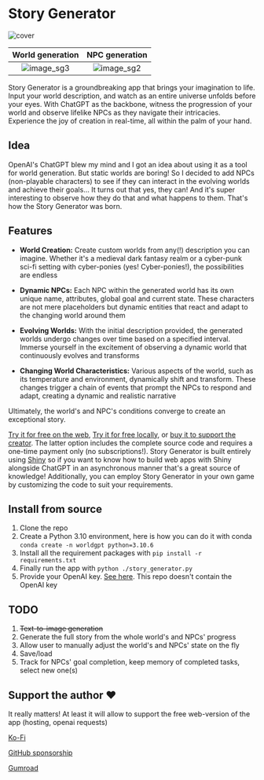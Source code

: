 # Story Generator

![cover](https://github.com/Dene33/world-gpt/assets/27821127/b8a09e3e-e79f-47ff-900e-cba31197738f)

World generation            |  NPC generation
:-------------------------:|:-------------------------:
![image_sg3](https://github.com/Dene33/world-gpt/assets/27821127/80a8e236-f22e-480b-bb3e-64fa4cc1d075)  |  ![image_sg2](https://github.com/Dene33/world-gpt/assets/27821127/3ef90956-bc66-43cf-a6a1-dd63bbe307b9)

Story Generator is a groundbreaking app that brings your imagination to life. Input your world description, and watch as an entire universe unfolds before your eyes. With ChatGPT as the backbone, witness the progression of your world and observe lifelike NPCs as they navigate their intricacies. Experience the joy of creation in real-time, all within the palm of your hand.

## Idea

OpenAI's ChatGPT blew my mind and I got an idea about using it as a tool for world generation. But static worlds are boring! So I decided to add NPCs (non-playable characters) to see if they can interact in the evolving worlds and achieve their goals... It turns out that yes, they can! And it's super interesting to observe how they do that and what happens to them. That's how the Story Generator was born.

## Features

- **World Creation:** Create custom worlds from any(!) description you can imagine. Whether it's a medieval dark fantasy realm or a cyber-punk sci-fi setting with cyber-ponies (yes! Cyber-ponies!), the possibilities are endless
  
- **Dynamic NPCs:** Each NPC within the generated world has its own unique name, attributes, global goal and current state. These characters are not mere placeholders but dynamic entities that react and adapt to the changing world around them
  
- **Evolving Worlds:** With the initial description provided, the generated worlds undergo changes over time based on a specified interval. Immerse yourself in the excitement of observing a dynamic world that continuously evolves and transforms
  
- **Changing World Characteristics:** Various aspects of the world, such as its temperature and environment, dynamically shift and transform. These changes trigger a chain of events that prompt the NPCs to respond and adapt, creating a dynamic and realistic narrative

Ultimately, the world's and NPC's conditions converge to create an exceptional story.

[Try it for free on the web](https://www.story-generator.ai/), [Try it for free locally](https://github.com/Dene33/world-gpt/releases), or [buy it to support the creator](https://dene33.gumroad.com/l/story-generator?referrer=https%3A%2F%2Fwww.story-generator.ai%2Fpricing%2F&wanted=true). The latter option includes the complete source code and requires a one-time payment only (no subscriptions!). Story Generator is built entirely using [Shiny](https://shiny.posit.co/py/) so if you want to know how to build web apps with Shiny alongside ChatGPT in an asynchronous manner that's a great source of knowledge! Additionally, you can employ Story Generator in your own game by customizing the code to suit your requirements.

## Install from source
1. Clone the repo
2. Create a Python 3.10 environment, here is how you can do it with conda `conda create -n worldgpt python=3.10.6`
3. Install all the requirement packages with `pip install -r requirements.txt`
4. Finally run the app with `python ./story_generator.py`
5. Provide your OpenAI key. [See here](https://help.openai.com/en/articles/4936850-where-do-i-find-my-api-key). This repo doesn't contain the OpenAI key

## TODO
1. ~~Text-to-image generation~~
2. Generate the full story from the whole world's and NPCs' progress
3. Allow user to manually adjust the world's and NPCs' state on the fly
4. Save/load
5. Track for NPCs' goal completion, keep memory of completed tasks, select new one(s)

## Support the author :heart:
It really matters! At least it will allow to support the free web-version of the app (hosting, openai requests)

[Ko-Fi](https://ko-fi.com/dene33)

[GitHub sponsorship](https://github.com/sponsors/Dene)

[Gumroad](https://dene33.gumroad.com/l/story-generator?referrer=https%3A%2F%2Fwww.story-generator.ai%2Fpricing%2F&wanted=true)

